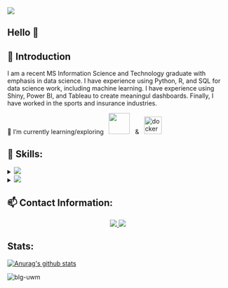 <img src="https://github.com/blg-uwm/blg-uwm/blob/master/bannername.jpg">

## Hello 👋

## 📍 Introduction
I am a recent MS Information Science and Technology graduate with emphasis in data science. I have experience using Python, R, and SQL for data science work, including machine learning. I have experience using Shiny, Power BI, and Tableau to create meaningul dashboards. Finally, I have worked in the sports and insurance industries.


🌱 I’m currently learning/exploring &nbsp; <img src="https://github.com/blg-uwm/blg-uwm/blob/master/julia-language.svg" width = "48"> &nbsp; & &nbsp; <img src="https://devicons.github.io/devicon/devicon.git/icons/docker/docker-original-wordmark.svg" alt="docker" width="40" height="40"/>


## 🚀 Skills:

<details>
<summary><img src="https://img.shields.io/badge/python-%233776AB.svg?&style=flat-square&logo=python&logoColor=white" /></summary>
  
+ <img src="https://github.com/blg-uwm/blg-uwm/blob/master/pandas.svg" width = "48">
+ <img src="https://github.com/blg-uwm/blg-uwm/blob/master/scikit-learn.svg" width = "48">
+ <img src="https://github.com/blg-uwm/blg-uwm/blob/master/numpy.svg" width = "48">
</details>

<details>
<summary><img src="https://img.shields.io/badge/r-%23276DC3.svg?&style=for-the-badge&logo=r&logoColor=white" /></summary>
  
+ <img src="https://github.com/blg-uwm/blg-uwm/blob/master/shiny.svg" width = "48">
+ <img src="https://github.com/blg-uwm/blg-uwm/blob/master/tidyverse.svg" width = "48">
+ <img src="https://github.com/blg-uwm/blg-uwm/blob/master/RStudio.svg" width = "48">
</details>


## 📫 Contact Information:

<p align='center'>
  <a href="https://www.linkedin.com/in/ben-garski/">
  <img src="https://img.shields.io/badge/linkedin-%230077B5.svg?&style=for-the-badge&logo=linkedin&logoColor=white" />
  </a>
  <a href="mailto:ben.garski@outlook.com">
  <img src="https://img.shields.io/badge/Microsoft%20Outlook-0078D4?logo=microsoft-outlook&logoColor=white&style=for-the-badge" />
  </a>
</p>

## Stats:
[![Anurag's github stats](https://github-readme-stats.vercel.app/api?username=blg-uwm)](https://github.com/anuraghazra/github-readme-stats)

<p align="left"> <img src="https://komarev.com/ghpvc/?username=blg-uwm" alt="blg-uwm" /> </p>
